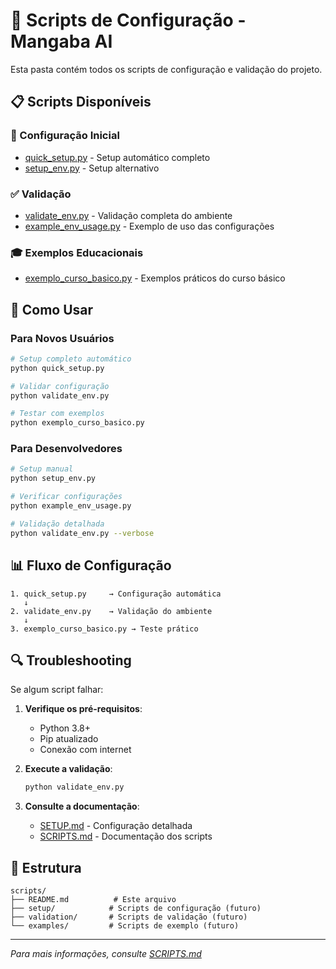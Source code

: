 # 🔧 Scripts de Configuração - Mangaba AI

Esta pasta contém todos os scripts de configuração e validação do projeto.

## 📋 Scripts Disponíveis

### 🚀 Configuração Inicial
- [quick_setup.py](../quick_setup.py) - Setup automático completo
- [setup_env.py](../setup_env.py) - Setup alternativo

### ✅ Validação
- [validate_env.py](../validate_env.py) - Validação completa do ambiente
- [example_env_usage.py](../example_env_usage.py) - Exemplo de uso das configurações

### 🎓 Exemplos Educacionais
- [exemplo_curso_basico.py](../exemplo_curso_basico.py) - Exemplos práticos do curso básico

## 🎯 Como Usar

### Para Novos Usuários
```bash
# Setup completo automático
python quick_setup.py

# Validar configuração
python validate_env.py

# Testar com exemplos
python exemplo_curso_basico.py
```

### Para Desenvolvedores
```bash
# Setup manual
python setup_env.py

# Verificar configurações
python example_env_usage.py

# Validação detalhada
python validate_env.py --verbose
```

## 📊 Fluxo de Configuração

```
1. quick_setup.py     → Configuração automática
   ↓
2. validate_env.py    → Validação do ambiente
   ↓
3. exemplo_curso_basico.py → Teste prático
```

## 🔍 Troubleshooting

Se algum script falhar:

1. **Verifique os pré-requisitos**:
   - Python 3.8+
   - Pip atualizado
   - Conexão com internet

2. **Execute a validação**:
   ```bash
   python validate_env.py
   ```

3. **Consulte a documentação**:
   - [SETUP.md](../SETUP.md) - Configuração detalhada
   - [SCRIPTS.md](../SCRIPTS.md) - Documentação dos scripts

## 📁 Estrutura

```
scripts/
├── README.md          # Este arquivo
├── setup/            # Scripts de configuração (futuro)
├── validation/       # Scripts de validação (futuro)
└── examples/         # Scripts de exemplo (futuro)
```

---

*Para mais informações, consulte [SCRIPTS.md](../SCRIPTS.md)*
